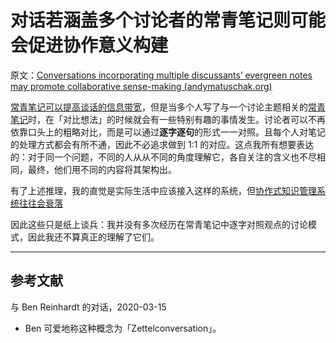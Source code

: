 # 对话若涵盖多个讨论者的常青笔记则可能会促进协作意义构建

原文：[Conversations incorporating multiple discussants’ evergreen notes may promote collaborative sense-making (andymatuschak.org)](https://notes.andymatuschak.org/z8NiytpoGGuh8okwPaca2qnScvc5xCqnS6JBN)

[常青笔记可以提高谈话的信息带宽](https://notes.andymatuschak.org/z848gfJnsUNa5JjziTzXirNEJsEzRejTeYefX)，但是当多个人写了与一个讨论主题相关的[常青笔记](https://notes.andymatuschak.org/z4SDCZQeRo4xFEQ8H4qrSqd68ucpgE6LU155C)时，在「对比想法」的时候就会有一些特别有趣的事情发生。讨论者可以不再依靠口头上的粗略对比，而是可以通过**逐字逐句**的形式一一对照。且每个人对笔记的处理方式都会有所不通，因此不必追求做到 1:1 的对应。这点我所有想要表达的：对于同一个问题，不同的人从从不同的角度理解它，各自关注的含义也不尽相同，最终，他们用不同的内容将其架构出。  

有了上述推理，我的直觉是实际生活中应该接入这样的系统，但[协作式知识管理系统往往会衰落](https://notes.andymatuschak.org/z6jeph6NdePn1TBPPK9958eTVZWfsWQw6VEYD)

因此这些只是纸上谈兵：我并没有多次经历在常青笔记中逐字对照观点的讨论模式，因此我还不算真正的理解了它们。

------

## 参考文献

与 Ben Reinhardt 的对话，2020-03-15

- Ben 可爱地称这种概念为「Zettelconversation」。